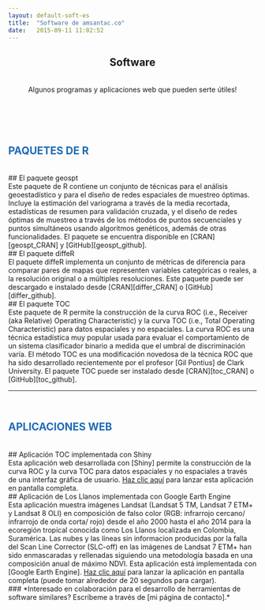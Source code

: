 ```yaml
---
layout: default-soft-es
title:  "Software de amsantac.co"
date:   2015-09-11 11:02:52
---
```

<header>
<h2>Software</h2>
<br>
<span class="byline">Algunos programas y aplicaciones web que pueden serte útiles!</span>
</header>
<br>
<h2 style= "color:#1e6bb8">PAQUETES DE R</h2>
<br>
## El paquete geospt
<br>
Este paquete de R contiene un conjunto de técnicas para el análisis geoestadístico y para el diseño de redes espaciales de muestreo óptimas. Incluye la estimación del variograma a través de la media recortada, estadísticas de resumen para validación cruzada, y el diseño de redes óptimas de muestreo a través de los métodos de puntos secuenciales y puntos simultáneos usando algoritmos genéticos, además de otras funcionalidades. El paquete se encuentra disponible en [CRAN][geospt_CRAN] y [GitHub][geospt_github]. 

<br>
## El paquete diffeR
<br>
El paquete diffeR implementa un conjunto de métricas de diferencia para comparar pares de mapas que representen variables categóricas o reales, a la resolución original o a múltiples resoluciones. Este paquete puede ser descargado e instalado desde [CRAN][differ_CRAN] o [GitHub][differ_github]. 

<br>
## El paquete TOC
<br>
Este paquete de R permite la construcción de la curva ROC (i.e., Receiver (aka Relative) Operating Characteristic) y la curva TOC (i.e., Total Operating Characteristic) para datos espaciales y no espaciales. La curva ROC es una técnica estadística muy popular usada para evaluar el comportamiento de un sistema clasificador binario a medida que el umbral de discriminación varía. El método TOC es una modificación novedosa de la técnica ROC que ha sido desarrollado recientemente por el profesor [Gil Pontius] de Clark University. El paquete TOC puede ser instalado desde [CRAN][toc_CRAN] o [GitHub][toc_github].

<br>
<hr>
<br>
<h2 style= "color:#1e6bb8">APLICACIONES WEB</h2>
<br>
## Aplicación TOC implementada con Shiny
<br>
Esta aplicación web desarrollada con [Shiny] permite la construcción de la curva ROC y la curva TOC para datos espaciales y no espaciales a través de una interfaz gráfica de usuario. <a href="https://amsantac.shinyapps.io/TOCapp" target="_blank">Haz clic aquí</a> para lanzar esta aplicación en pantalla completa.

<br>
## Aplicación de Los Llanos implementada con Google Earth Engine
<br>
Esta aplicación muestra imágenes Landsat (Landsat 5 TM, Landsat 7 ETM+ y Landsat 8 OLI) en composición de falso color (RGB: infrarrojo cercano/ infrarrojo de onda corta/ rojo) desde el año 2000 hasta el año 2014 para la ecoregión tropical conocida como Los Llanos localizada en Colombia, Suramérica. Las nubes y las líneas sin informacion producidas por la falla del Scan Line Corrector (SLC-off) en las imágenes de Landsat 7 ETM+ han sido enmascaradas y rellenadas siguiendo una metodología basada en una composición anual de máximo NDVI. Esta aplicación está implementada con [Google Earth Engine]. <a href="https://llanos-app-v2.appspot.com/" target="_blank">Haz clic aquí</a> para lanzar la aplicación en pantalla completa (puede tomar alrededor de 20 segundos para cargar).

<br>
### *Interesado en colaboración para el desarrollo de herramientas de software similares? Escríbeme a través de [mi página de contacto].*


[geospt_CRAN]: http://cran.r-project.org/web/packages/geospt/
[geospt_github]: https://github.com/amsantac/geospt
[differ_CRAN]: http://cran.r-project.org/web/packages/diffeR/
[differ_github]: https://github.com/amsantac/diffeR
[toc_CRAN]: http://cran.r-project.org/web/packages/TOC/
[toc_github]: https://github.com/amsantac/TOC
[Gil Pontius]: http://www.clarku.edu/~rpontius/
[Google Earth Engine]: https://earthengine.google.org
[mi página de contacto]: /es/contact.html
[Shiny]: http://shiny.rstudio.com/

